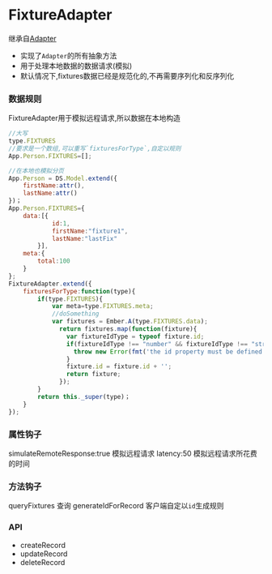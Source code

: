 # FixtureAdapter
继承自[Adapter](https://github.com/innobricks/docs/tree/master/ember_data/Adapter.md)
* 实现了`Adapter`的所有抽象方法
* 用于处理本地数据的数据请求(模拟)
* 默认情况下,fixtures数据已经是规范化的,不再需要序列化和反序列化

### 数据规则
FixtureAdapter用于模拟远程请求,所以数据在本地构造
```javascript
//大写
type.FIXTURES
//要求是一个数组,可以重写`fixturesForType`,自定以规则
App.Person.FIXTURES=[];
```
```javascript
//在本地也模拟分页
App.Person = DS.Model.extend({
    firstName:attr(),
    lastName:attr()
})；
App.Person.FIXTURES={
    data:[{
            id:1,
            firstName:"fixture1",
            lastName:"lastFix"
        }],
    meta:{
        total:100
    }
};
FixtureAdapter.extend({
    fixturesForType:function(type){
        if(type.FIXTURES){
            var meta=type.FIXTURES.meta;
            //doSomething
            var fixtures = Ember.A(type.FIXTURES.data);
              return fixtures.map(function(fixture){
                var fixtureIdType = typeof fixture.id;
                if(fixtureIdType !== "number" && fixtureIdType !== "string"){
                  throw new Error(fmt('the id property must be defined as a number or string for fixture %@', [fixture]));
                }
                fixture.id = fixture.id + '';
                return fixture;
              });
        }
        return this._super(type)；
    }
});
```

### 属性钩子
simulateRemoteResponse:true 模拟远程请求
latency:50 模拟远程请求所花费的时间
### 方法钩子
queryFixtures 查询
generateIdForRecord 客户端自定以`id`生成规则
### API
* createRecord
* updateRecord
* deleteRecord